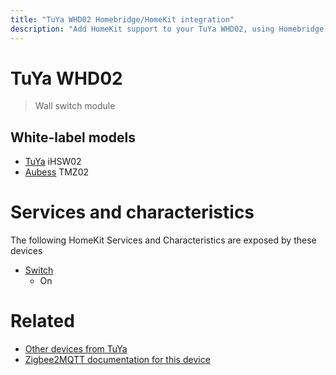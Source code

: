 ```yaml
---
title: "TuYa WHD02 Homebridge/HomeKit integration"
description: "Add HomeKit support to your TuYa WHD02, using Homebridge, Zigbee2MQTT and homebridge-z2m."
---
```

<!---
This file has been GENERATED using src/docgen/docgen.ts
DO NOT EDIT THIS FILE MANUALLY!
-->
# TuYa WHD02
> Wall switch module


## White-label models
* [TuYa](../index.md#tuya) iHSW02
* [Aubess](../index.md#aubess) TMZ02

# Services and characteristics
The following HomeKit Services and Characteristics are exposed by
these devices

* [Switch](../../switch.md)
  * On


# Related
* [Other devices from TuYa](../index.md#tuya)
* [Zigbee2MQTT documentation for this device](https://www.zigbee2mqtt.io/devices/WHD02.html)